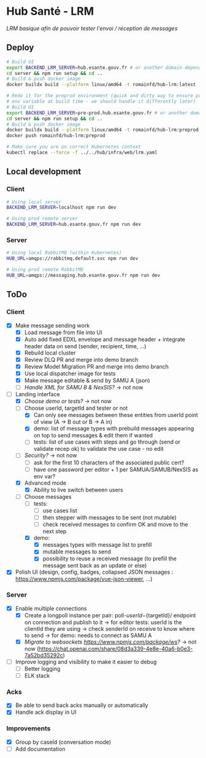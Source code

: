 # Hub Santé - LRM
_LRM basique afin de pouvoir tester l'envoi / réception de messages_

## Deploy
```bash
# Build UI
export BACKEND_LRM_SERVER=hub.esante.gouv.fr # or another domain depending on environment (must be explicit in the image tag), as we must pass it at nuxt build time
cd server && npm run setup && cd ..
# Build & push docker image
docker buildx build --platform linux/amd64 -t romainfd/hub-lrm:latest .

# Redo it for the preprod environment (quick and dirty way to ensure preprod and prod are built on the same codebase, even if we have to pass
# env variable at build time - we should handle it differently later)
# Build UI
export BACKEND_LRM_SERVER=pre-prod.hub.esante.gouv.fr # or another domain depending on environment (must be explicit in the image tag), as we must pass it at nuxt build time
cd server && npm run setup && cd ..
# Build & push docker image
docker buildx build --platform linux/amd64 -t romainfd/hub-lrm:preprod .
docker push romainfd/hub-lrm:preprod

# Make sure you are on correct Kubernetes context
kubectl replace --force -f ../../hub/infra/web/lrm.yaml
```

## Local development
### Client
```bash
# Using local server
BACKEND_LRM_SERVER=localhost npm run dev

# Using prod remote server
BACKEND_LRM_SERVER=hub.esante.gouv.fr npm run dev
```

### Server
```bash
# Using local RabbitMQ (within Kubernetes)
HUB_URL=amqps://rabbitmq.default.svc npm run dev

# Using prod remote RabbitMQ
HUB_URL=amqps://messaging.hub.esante.gouv.fr npm run dev
```

## ToDo
### Client
- [x] Make message sending work
  - [x] Load message from file into UI
  - [x] Auto add fixed EDXL envelope and message header + integrate header data on send (sender, recipient, time, ...)
  - [x] Rebuild local cluster
  - [x] Review DLQ PR and merge into demo branch
  - [x] Review Model Migration PR and merge into demo branch
  - [x] Use local dispatcher image for tests
  - [x] Make message editable & send by SAMU A (json)
  - [ ] _Handle XML for SAMU B & NexSIS?_ -> not now
- [ ] Landing interface
  - [x] _Choose demo or tests?_ -> not now
  - [ ] Choose userId, targetId and tester or not
    - [x] Can only see messages between these entities from userId point of view (A -> B out or B -> A in)
    - [x] demo: list of message types with prebuild messages appearing on top to send messages & edit them if wanted 
    - [ ] tests: list of use cases with steps and go through (send or validate recep ok) to validate the use case - no edit
  - [ ] _Security?_ -> not now
    - [ ] ask for the first 10 characters of the associated public cert?
    - [ ] have one password per editor + 1 per SAMUA/SAMUB/NexSIS as env var?
  - [x] Advanced mode
    - [x] Ability to live switch between users
  - [ ] Choose messages
    - [ ] tests: 
      - [ ] use cases list
      - [ ] then stepper with messages to be sent (not mutable)
      - [ ] check received messages to confirm OK and move to the next step
    - [x] demo: 
      - [x] messages types with message list to prefill
      - [x] mutable messages to send
      - [x] possibility to reuse a received message (to prefill the message sent back as an update or else)
- [x] Polish UI (design, config, badges, collapsed JSON messages : https://www.npmjs.com/package/vue-json-viewer, ...)

### Server
- [x] Enable multiple connections
    - [x] Create a longpoll instance per pair: poll-${userId}-${targetId}/ endpoint on connection and publish to it
      -> for editor tests: userId is the clientId they are using -> check senderId on receive to know where to send
      -> for demo: needs to connect as SAMU A
    - [x] _Migrate to websockets https://www.npmjs.com/package/ws?_ -> not now (https://chat.openai.com/share/08d3a339-4e8e-40a6-b0e3-7a52bd35292c)
- [ ] Improve logging and visibility to make it easier to debug
    - [ ] Better logging
    - [ ] ELK stack

### Acks
- [x] Be able to send back acks manually or automatically
- [x] Handle ack display in UI

### Improvements
- [x] Group by caseId (conversation mode)
- [ ] Add documentation
